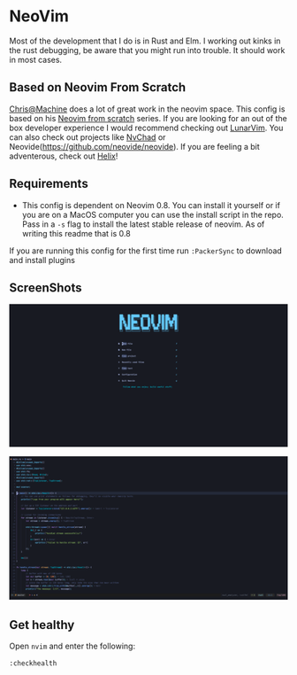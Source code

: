 # NeoVim
Most of the development that I do is in Rust and Elm. I working out kinks in the rust debugging, be aware that you might run into trouble. It should work in most cases.


## Based on Neovim From Scratch
[Chris@Machine](https://github.com/ChristianChiarulli) does a lot of great work in the neovim space. This config is based on his [Neovim from scratch](https://github.com/LunarVim/Neovim-from-scratch) series. If you are looking for an out of the box developer experience I would recommend checking out [LunarVim](https://github.com/LunarVim/LunarVim). You can also check out projects like [NvChad](https://github.com/NvChad/NvChad) or Neovide(https://github.com/neovide/neovide). If you are feeling a bit adventerous, check out [Helix](https://github.com/helix-editor/helix)!


## Requirements
- This config is dependent on Neovim 0.8. You can install it yourself or if you are on a MacOS computer you can use the install script in the repo. Pass in a `-s` flag to install the latest stable release of neovim. As of writing this readme that is 0.8

If you are running this config for the first time run `:PackerSync` to download and install plugins

## ScreenShots
![dashboard](assets/dashboard.png)

![rust](assets/rust.png)


## Get healthy

Open `nvim` and enter the following:

```
:checkhealth
```

